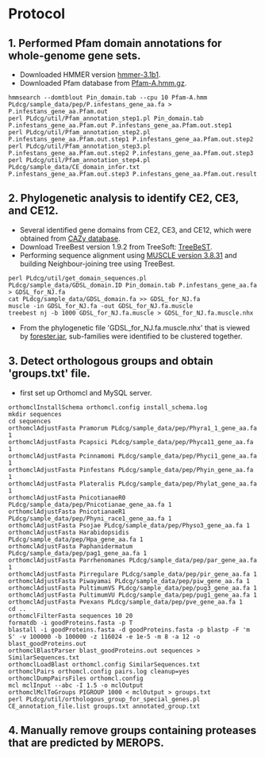 # Protocol

## 1. Performed Pfam domain annotations for whole-genome gene sets.
*	Downloaded HMMER version [hmmer-3.1b1](http://eddylab.org/software/hmmer3/3.1b1/hmmer-3.1b1.tar.gz).
*	Downloaded Pfam database from [Pfam-A.hmm.gz](ftp://ftp.ebi.ac.uk/pub/databases/Pfam/releases/Pfam27.0/Pfam-A.hmm.gz).

```
hmmsearch --domtblout Pin_domain.tab --cpu 10 Pfam-A.hmm PLdcg/sample_data/pep/P.infestans_gene_aa.fa > P.infestans_gene_aa.Pfam.out
perl PLdcg/util/Pfam_annotation_step1.pl Pin_domain.tab P.infestans_gene_aa.Pfam.out P.infestans_gene_aa.Pfam.out.step1
perl PLdcg/util/Pfam_annotation_step2.pl P.infestans_gene_aa.Pfam.out.step1 P.infestans_gene_aa.Pfam.out.step2
perl PLdcg/util/Pfam_annotation_step3.pl P.infestans_gene_aa.Pfam.out.step2 P.infestans_gene_aa.Pfam.out.step3
perl PLdcg/util/Pfam_annotation_step4.pl PLdcg/sample_data/CE_domain_infor.txt P.infestans_gene_aa.Pfam.out.step3 P.infestans_gene_aa.Pfam.out.result
```

## 2. Phylogenetic analysis to identify CE2, CE3, and CE12.
*	Several identified gene domains from CE2, CE3, and CE12, which were obtained from [CAZy database](http://www.cazy.org/).
*	Download TreeBest version 1.9.2 from TreeSoft: [TreeBeST](http://treesoft.sourceforge.net/treebest.shtml).
*	Performing sequence alignment using [MUSCLE version 3.8.31](http://www.drive5.com/muscle/downloads3.8.31/muscle3.8.31_i86linux64.tar.gz) and building Neighbour-joining tree using TreeBest.

```
perl PLdcg/util/get_domain_sequences.pl PLdcg/sample_data/GDSL_domain.ID Pin_domain.tab P.infestans_gene_aa.fa > GDSL_for_NJ.fa
cat PLdcg/sample_data/GDSL_domain.fa >> GDSL_for_NJ.fa
muscle -in GDSL_for_NJ.fa -out GDSL_for_NJ.fa.muscle
treebest nj -b 1000 GDSL_for_NJ.fa.muscle > GDSL_for_NJ.fa.muscle.nhx
```

*	From the phylogenetic file 'GDSL_for_NJ.fa.muscle.nhx' that is viewed by [forester.jar](https://github.com/cmzmasek/forester/blob/master/forester/java/forester.jar?raw=true), sub-families were identified to be clustered together.

## 3. Detect orthologous groups and obtain 'groups.txt' file.
*	first set up Orthomcl and MySQL server.

```
orthomclInstallSchema orthomcl.config install_schema.log
mkdir sequences
cd sequences
orthomclAdjustFasta Pramorum PLdcg/sample_data/pep/Phyra1_1_gene_aa.fa 1
orthomclAdjustFasta Pcapsici PLdcg/sample_data/pep/Phyca11_gene_aa.fa 1
orthomclAdjustFasta Pcinnamomi PLdcg/sample_data/pep/Phyci1_gene_aa.fa 1
orthomclAdjustFasta Pinfestans PLdcg/sample_data/pep/Phyin_gene_aa.fa 1
orthomclAdjustFasta Plateralis PLdcg/sample_data/pep/Phylat_gene_aa.fa 1
orthomclAdjustFasta PnicotianaeR0 PLdcg/sample_data/pep/Pnicotianae_gene_aa.fa 1
orthomclAdjustFasta PnicotianaeR1 PLdcg/sample_data/pep/Phyni_race1_gene_aa.fa 1
orthomclAdjustFasta Psojae PLdcg/sample_data/pep/Physo3_gene_aa.fa 1
orthomclAdjustFasta Harabidopsidis PLdcg/sample_data/pep/Hpa_gene_aa.fa 1
orthomclAdjustFasta Paphanidermatum PLdcg/sample_data/pep/pag1_gene_aa.fa 1
orthomclAdjustFasta Parrhenomanes PLdcg/sample_data/pep/par_gene_aa.fa 1
orthomclAdjustFasta Pirregulare PLdcg/sample_data/pep/pir_gene_aa.fa 1
orthomclAdjustFasta Piwayamai PLdcg/sample_data/pep/piw_gene_aa.fa 1
orthomclAdjustFasta PultimumVS PLdcg/sample_data/pep/pug3_gene_aa.fa 1
orthomclAdjustFasta PultimumVU PLdcg/sample_data/pep/pug1_gene_aa.fa 1
orthomclAdjustFasta Pvexans PLdcg/sample_data/pep/pve_gene_aa.fa 1
cd ..
orthomclFilterFasta sequences 10 20
formatdb -i goodProteins.fasta -p T
blastall -i goodProteins.fasta -d goodProteins.fasta -p blastp -F 'm S' -v 100000 -b 100000 -z 116024 -e 1e-5 -m 8 -a 12 -o blast_goodProteins.out
orthomclBlastParser blast_goodProteins.out sequences > SimilarSequences.txt
orthomclLoadBlast orthomcl.config SimilarSequences.txt
orthomclPairs orthomcl.config pairs.log cleanup=yes
orthomclDumpPairsFiles orthomcl.config
mcl mclInput --abc -I 1.5 -o mclOutput
orthomclMclToGroups PIGROUP 1000 < mclOutput > groups.txt
perl PLdcg/util/orthologous_group_for_special_genes.pl CE_annotation_file.list groups.txt annotated_group.txt
```

## 4. Manually remove groups containing proteases that are predicted by MEROPS.
